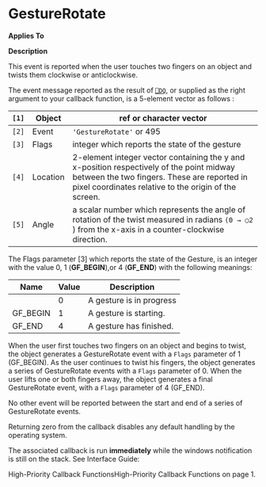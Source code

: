 




<h1 class="heading"><span class="name">GestureRotate</span></h1>

**Applies To**


**Description**


This event is reported when the user touches  two fingers on an object and twists them clockwise or anticlockwise.




The event message reported as the result of [`⎕DQ`](../../Language/System%20Functions/dq.htm), or supplied as the right argument to your callback function, is a 5-element vector as follows :


| `[1]` | Object | ref or character vector |
| --- | --- | ---  |
| `[2]` | Event | `'GestureRotate'` or 495 |
| `[3]` | Flags | integer which reports the state of the gesture |
| `[4]` | Location | 2-element integer vector containing the y and x-position respectively of the  point midway between the two fingers. These are reported in pixel coordinates relative to the origin of the screen. |
| `[5]` | Angle | a scalar number which represents the angle of rotation of the twist measured in radians `(0 → ○2` ) from the x-axis in a counter-clockwise direction. |




The Flags parameter [3] which reports the state of the Gesture, is an integer with the value 0, 1 (**GF_BEGIN**),or 4 (**GF_END**) with the following meanings:


| Name | Value | Description |
| --- | --- | ---  |
|  | 0 | A gesture is in progress |
| GF_BEGIN | 1 | A gesture is starting. |
| GF_END | 4 | A gesture has finished. |



When the user first touches two fingers on an object and begins to twist, the object generates a GestureRotate event with a `Flags` parameter of 1 (GF_BEGIN). As the user continues to twist his fingers, the object generates a series of GestureRotate events with a `Flags` parameter of 0. When the user lifts one or both fingers away, the object generates a final GestureRotate event, with a `Flags` parameter of 4 (GF_END).


No other event will be reported between the start and end of a series of GestureRotate events.


Returning zero from the callback disables any default handling by the operating system.


The associated callback is run **immediately** while the windows notification is still on the stack. See 
Interface Guide: 

High-Priority Callback FunctionsHigh-Priority Callback Functions on page 1.


